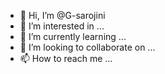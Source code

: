 - 👋 Hi, I’m @G-sarojini
- 👀 I’m interested in ...
- 🌱 I’m currently learning ...
- 💞️ I’m looking to collaborate on ...
- 📫 How to reach me ...

<!---
G-sarojini/G-sarojini is a ✨ special ✨ repository because its `README.md` (this file) appears on your GitHub profile.
You can click the Preview link to take a look at your changes.
--->
